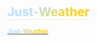 # <a href="https://muchisx.github.io/Just-Weather/" style="text-align: center; background: linear-gradient(135deg, #bae0ff 30%, #ffd000 80%); background-clip: text; -webkit-background-clip: text; -webkit-text-fill-color: transparent; border-width: 0 0 1px 0; border-style: solid; border-image: linear-gradient(135deg, #bae0ff8a 30%, #ffd00071 80%) 1">**Just-Weather**</a> 


[<span style="text-align: center; background: linear-gradient(135deg, #bae0ff 30%, #ffd000 80%); background-clip: text; -webkit-background-clip: text; -webkit-text-fill-color: transparent; border-width: 0 0 1px 0; border-style: solid; border-image: linear-gradient(135deg, #bae0ff8a 30%, #ffd00071 80%) 1;">**Just-Weather**</span>](https://muchisx.github.io/Just-Weather/)
